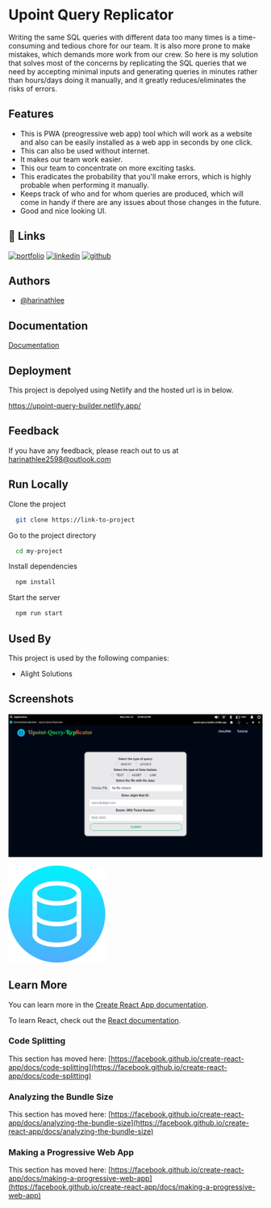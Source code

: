 
# Upoint Query Replicator

Writing the same SQL queries with different data too many times is a time-consuming and tedious chore for our team. It is also more prone to make mistakes, which demands more work from our crew.
So here is my solution that solves most of the concerns by replicating the SQL queries that we need by accepting minimal inputs and generating queries in minutes rather than hours/days doing it manually, and it greatly reduces/eliminates the risks of errors.


## Features

- This is PWA (preogressive web app) tool which will work as a website and also can be easily installed as a web app in seconds by one click.
- This can also be used without internet. 
- It makes our team work easier.
- This our team to concentrate on more exciting tasks.
- This eradicates the probability that you'll make errors, which is highly probable when performing it manually.
- Keeps track of who and for whom queries are produced, which will come in handy if there are any issues about those changes in the future.
- Good and nice looking UI.


## 🔗 Links
[![portfolio](https://img.shields.io/badge/my_portfolio-000?style=for-the-badge&logo=ko-fi&logoColor=white)](https://katherineoelsner.com/)
[![linkedin](https://img.shields.io/badge/linkedin-0A66C2?style=for-the-badge&logo=linkedin&logoColor=white)](https://www.linkedin.com/in/harinath-g/)
[![github](https://img.shields.io/badge/github-000?style=for-the-badge&logo=github&logoColor=white)](https://github.com/Harinathlee)


## Authors

- [@harinathlee](https://www.github.com/harinathlee)


## Documentation

[Documentation](https://linktodocumentation)


## Deployment

This project is depolyed using Netlify and the hosted url is in below.

https://upoint-query-builder.netlify.app/
## Feedback

If you have any feedback, please reach out to us at harinathlee2598@outlook.com


## Run Locally

Clone the project

```bash
  git clone https://link-to-project
```

Go to the project directory

```bash
  cd my-project
```

Install dependencies

```bash
  npm install
```

Start the server

```bash
  npm run start
```


## Used By

This project is used by the following companies:

- Alight Solutions


## Screenshots

![App Screenshot](https://github.com/Harinathlee/upoint-query-builder/blob/master/public/Screenshot%20from%202022-11-14%2022-09-44.png)


![Logo](https://github.com/Harinathlee/upoint-query-builder/blob/master/src/Documents/logo192.png)


## Learn More
You can learn more in the [Create React App documentation](https://facebook.github.io/create-react-app/docs/getting-started).

To learn React, check out the [React documentation](https://reactjs.org/).

### Code Splitting

This section has moved here: [https://facebook.github.io/create-react-app/docs/code-splitting](https://facebook.github.io/create-react-app/docs/code-splitting)

### Analyzing the Bundle Size

This section has moved here: [https://facebook.github.io/create-react-app/docs/analyzing-the-bundle-size](https://facebook.github.io/create-react-app/docs/analyzing-the-bundle-size)

### Making a Progressive Web App

This section has moved here: [https://facebook.github.io/create-react-app/docs/making-a-progressive-web-app](https://facebook.github.io/create-react-app/docs/making-a-progressive-web-app)